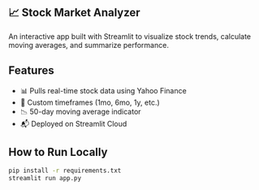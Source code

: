 ## 📈 Stock Market Analyzer

An interactive app built with Streamlit to visualize stock trends, calculate moving averages, and summarize performance.

## Features
- 📊 Pulls real-time stock data using Yahoo Finance
- 📅 Custom timeframes (1mo, 6mo, 1y, etc.)
- 📉 50-day moving average indicator
- 📬 Deployed on Streamlit Cloud

## How to Run Locally

```bash
pip install -r requirements.txt
streamlit run app.py

